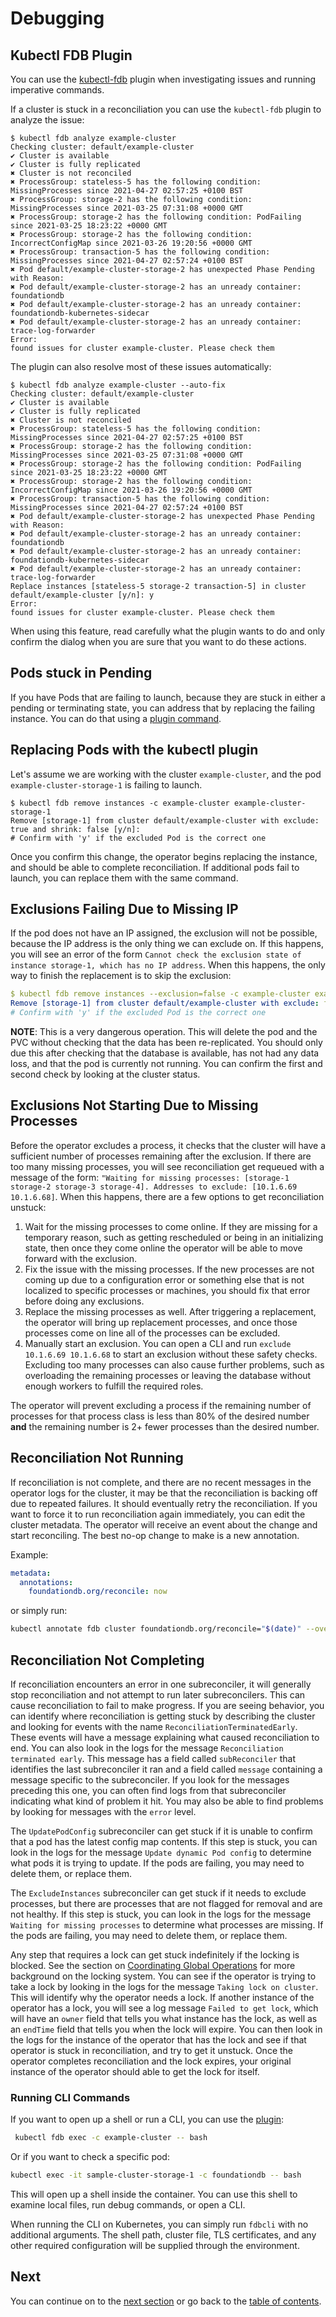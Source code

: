 # Debugging

## Kubectl FDB Plugin

You can use the [kubectl-fdb](/tree/master/kubectl-fdb) plugin when investigating issues and running imperative commands.

If a cluster is stuck in a reconciliation you can use the `kubectl-fdb` plugin to analyze the issue:

```
$ kubectl fdb analyze example-cluster
Checking cluster: default/example-cluster
✔ Cluster is available
✔ Cluster is fully replicated
✖ Cluster is not reconciled
✖ ProcessGroup: stateless-5 has the following condition: MissingProcesses since 2021-04-27 02:57:25 +0100 BST
✖ ProcessGroup: storage-2 has the following condition: MissingProcesses since 2021-03-25 07:31:08 +0000 GMT
✖ ProcessGroup: storage-2 has the following condition: PodFailing since 2021-03-25 18:23:22 +0000 GMT
✖ ProcessGroup: storage-2 has the following condition: IncorrectConfigMap since 2021-03-26 19:20:56 +0000 GMT
✖ ProcessGroup: transaction-5 has the following condition: MissingProcesses since 2021-04-27 02:57:24 +0100 BST
✖ Pod default/example-cluster-storage-2 has unexpected Phase Pending with Reason:
✖ Pod default/example-cluster-storage-2 has an unready container: foundationdb
✖ Pod default/example-cluster-storage-2 has an unready container: foundationdb-kubernetes-sidecar
✖ Pod default/example-cluster-storage-2 has an unready container: trace-log-forwarder
Error:
found issues for cluster example-cluster. Please check them
```

The plugin can also resolve most of these issues automatically:

```
$ kubectl fdb analyze example-cluster --auto-fix
Checking cluster: default/example-cluster
✔ Cluster is available
✔ Cluster is fully replicated
✖ Cluster is not reconciled
✖ ProcessGroup: stateless-5 has the following condition: MissingProcesses since 2021-04-27 02:57:25 +0100 BST
✖ ProcessGroup: storage-2 has the following condition: MissingProcesses since 2021-03-25 07:31:08 +0000 GMT
✖ ProcessGroup: storage-2 has the following condition: PodFailing since 2021-03-25 18:23:22 +0000 GMT
✖ ProcessGroup: storage-2 has the following condition: IncorrectConfigMap since 2021-03-26 19:20:56 +0000 GMT
✖ ProcessGroup: transaction-5 has the following condition: MissingProcesses since 2021-04-27 02:57:24 +0100 BST
✖ Pod default/example-cluster-storage-2 has unexpected Phase Pending with Reason:
✖ Pod default/example-cluster-storage-2 has an unready container: foundationdb
✖ Pod default/example-cluster-storage-2 has an unready container: foundationdb-kubernetes-sidecar
✖ Pod default/example-cluster-storage-2 has an unready container: trace-log-forwarder
Replace instances [stateless-5 storage-2 transaction-5] in cluster default/example-cluster [y/n]: y
Error:
found issues for cluster example-cluster. Please check them
```

When using this feature, read carefully what the plugin wants to do and only confirm the dialog when you are sure that you want to do these actions.

## Pods stuck in Pending

If you have Pods that are failing to launch, because they are stuck in either a pending or terminating state, you can address that by replacing the failing instance. You can do that using a [plugin command](#replacing-pods-with-the-kubectl-plugin).

## Replacing Pods with the kubectl plugin

Let's assume we are working with the cluster `example-cluster`, and the pod `example-cluster-storage-1` is failing to launch.

```
$ kubectl fdb remove instances -c example-cluster example-cluster-storage-1
Remove [storage-1] from cluster default/example-cluster with exclude: true and shrink: false [y/n]:
# Confirm with 'y' if the excluded Pod is the correct one
```

Once you confirm this change, the operator begins replacing the instance, and should be able to complete reconciliation.
If additional pods fail to launch, you can replace them with the same command.

## Exclusions Failing Due to Missing IP

If the pod does not have an IP assigned, the exclusion will not be possible, because the IP address is the only thing we can exclude on.
If this happens, you will see an error of the form `Cannot check the exclusion state of instance storage-1, which has no IP address`.
When this happens, the only way to finish the replacement is to skip the exclusion:

```yaml
$ kubectl fdb remove instances --exclusion=false -c example-cluster example-cluster-storage-1
Remove [storage-1] from cluster default/example-cluster with exclude: false and shrink: false [y/n]:
# Confirm with 'y' if the excluded Pod is the correct one
```

**NOTE**: This is a very dangerous operation.
This will delete the pod and the PVC without checking that the data has been re-replicated.
You should only due this after checking that the database is available, has not had any data loss, and that the pod is currently not running. You can confirm the first and second check by looking at the cluster status.

## Exclusions Not Starting Due to Missing Processes

Before the operator excludes a process, it checks that the cluster will have a sufficient number of processes remaining after the exclusion. If there are too many missing processes, you will see reconciliation get requeued with a message of the form: `"Waiting for missing processes: [storage-1 storage-2 storage-3 storage-4]. Addresses to exclude: [10.1.6.69 10.1.6.68]`. When this happens, there are a few options to get reconciliation unstuck:

1. Wait for the missing processes to come online. If they are missing for a temporary reason, such as getting rescheduled or being in an initializing state, then once they come online the operator will be able to move forward with the exclusion.
2. Fix the issue with the missing processes. If the new processes are not coming up due to a configuration error or something else that is not localized to specific processes or machines, you should fix that error before doing any exclusions.
3. Replace the missing processes as well. After triggering a replacement, the operator will bring up replacement processes, and once those processes come on line all of the processes can be excluded.
4. Manually start an exclusion. You can open a CLI and run `exclude 10.1.6.69 10.1.6.68` to start an exclusion without these safety checks. Excluding too many processes can also cause further problems, such as overloading the remaining processes or leaving the database without enough workers to fulfill the required roles.

The operator will prevent excluding a process if the remaining number of processes for that process class is less than 80% of the desired number **and** the remaining number is 2+ fewer processes than the desired number.

## Reconciliation Not Running

If reconciliation is not complete, and there are no recent messages in the operator logs for the cluster, it may be that the reconciliation is backing off due to repeated failures. It should eventually retry the reconciliation. If you want to force it to run reconciliation again immediately, you can edit the cluster metadata. The operator will receive an event about the change and start reconciling. The best no-op change to make is a new annotation.

Example:

```yaml
metadata:
  annotations:
    foundationdb.org/reconcile: now
```

or simply run:

```bash
kubectl annotate fdb cluster foundationdb.org/reconcile="$(date)" --overwrite
```

## Reconciliation Not Completing

If reconciliation encounters an error in one subreconciler, it will generally stop reconciliation and not attempt to run later subreconcilers. This can cause reconciliation to fail to make progress. If you are seeing behavior, you can identify where reconciliation is getting stuck by describing the cluster and looking for events with the name `ReconciliationTerminatedEarly`. These events will have a message explaining what caused reconciliation to end. You can also look in the logs for the message `Reconciliation terminated early`. This message has a field called `subReconciler` that identifies the last subreconciler it ran and a field called `message` containing a message specific to the subreconciler. If you look for the messages preceding this one, you can often find logs from that subreconciler indicating what kind of problem it hit. You may also be able to find problems by looking for messages with the `error` level.

The `UpdatePodConfig` subreconciler can get stuck if it is unable to confirm that a pod has the latest config map contents. If this step is stuck, you can look in the logs for the message `Update dynamic Pod config` to determine what pods it is trying to update. If the pods are failing, you may need to delete them, or replace them.

The `ExcludeInstances` subreconciler can get stuck if it needs to exclude processes, but there are processes that are not flagged for removal and are not healthy. If this step is stuck, you can look in the logs for the message `Waiting for missing processes` to determine what processes are missing. If the pods are failing, you may need to delete them, or replace them.

Any step that requires a lock can get stuck indefinitely if the locking is blocked. See the section on [Coordinating Global Operations](fault_domains.md#coordinating-global-operations) for more background on the locking system. You can see if the operator is trying to take a lock by looking in the logs for the message `Taking lock on cluster`. This will identify why the operator needs a lock. If another instance of the operator has a lock, you will see a log message `Failed to get lock`, which will have an `owner` field that tells you what instance has the lock, as well as an `endTime` field that tells you when the lock will expire. You can then look in the logs for the instance of the operator that has the lock and see if that operator is stuck in reconciliation, and try to get it unstuck. Once the operator completes reconciliation and the lock expires, your original instance of the operator should able to get the lock for itself.

### Running CLI Commands

If you want to open up a shell or run a CLI, you can use the [plugin](#kubectl-fdb-plugin):

```bash
 kubectl fdb exec -c example-cluster -- bash
```

Or if you want to check a specific pod:

```bash
kubectl exec -it sample-cluster-storage-1 -c foundationdb -- bash
```

This will open up a shell inside the container. You can use this shell to examine local files, run debug commands, or open a CLI.

When running the CLI on Kubernetes, you can simply run `fdbcli` with no additional arguments. The shell path, cluster file, TLS certificates, and any other required configuration will be supplied through the environment.

## Next

You can continue on to the [next section](more.md) or go back to the [table of contents](index.md).
